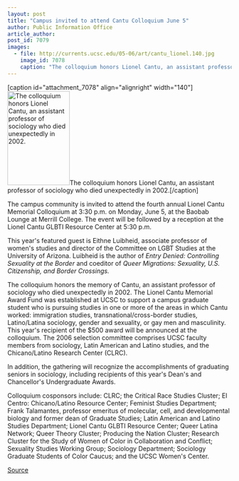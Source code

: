 ```yaml
---
layout: post
title: "Campus invited to attend Cantu Colloquium June 5"
author: Public Information Office
article_author: 
post_id: 7079
images:
  - file: http://currents.ucsc.edu/05-06/art/cantu_lionel.140.jpg
    image_id: 7078
    caption: "The colloquium honors Lionel Cantu, an assistant professor of sociology who died unexpectedly in 2002."
---
```


[caption id="attachment_7078" align="alignright" width="140"]<a href="http://dev-ucsc-news.pantheonsite.io/wp-content/uploads/2006/05/cantu_lionel.140.jpg"><img class="size-full wp-image-7078" src="http://dev-ucsc-news.pantheonsite.io/wp-content/uploads/2006/05/cantu_lionel.140.jpg" alt="The colloquium honors Lionel Cantu, an assistant professor of sociology who died unexpectedly in 2002." width="140" height="211" /></a>The colloquium honors Lionel Cantu, an assistant professor of sociology who died unexpectedly in 2002.[/caption]
<a name="content" id="content"></a>
<p>
  The campus community is invited to attend the fourth annual Lionel Cantu Memorial Colloquium at 3:30 p.m. on Monday, June 5, at the Baobab Lounge at Merrill College. The event will be followed by a reception at the Lionel Cantu GLBTI Resource Center at 5:30 p.m.
</p>
<p>
  This year's featured guest is Eithne Luibheid, associate professor of women's studies and director of the Committee on LGBT Studies at the University of Arizona. Luibheid is the author of <i>Entry Denied: Controlling Sexuality at the Border</i> and coeditor of <i>Queer Migrations: Sexuality, U.S. Citizenship, and Border Crossings.</i>
</p>
<p>
  The colloquium honors the memory of Cantu, an assistant professor of sociology who died unexpectedly in 2002. The Lionel Cantu Memorial Award Fund was established at UCSC to support a campus graduate student who is pursuing studies in one or more of the areas in which Cantu worked: immigration studies, transnational/cross-border studies, Latino/Latina sociology, gender and sexuality, or gay men and masculinity. This year's recipient of the $500 award will be announced at the colloquium. The 2006 selection committee comprises UCSC faculty members from sociology, Latin American and Latino studies, and the Chicano/Latino Research Center (CLRC).
</p>
<p>
  In addition, the gathering will recognize the accomplishments of graduating seniors in sociology, including recipients of this year's Dean's and Chancellor's Undergraduate Awards.
</p>
<p>
  Colloquium cosponsors include: CLRC; the Critical Race Studies Cluster; El Centro: Chicano/Latino Resource Center; Feminist Studies Department; Frank Talamantes, professor emeritus of molecular, cell, and developmental biology and former dean of Graduate Studies; Latin American and Latino Studies Department; Lionel Cantu GLBTI Resource Center; Queer Latina Network; Queer Theory Cluster; Producing the Nation Cluster; Research Cluster for the Study of Women of Color in Collaboration and Conflict; Sexuality Studies Working Group; Sociology Department; Sociology Graduate Students of Color Caucus; and the UCSC Women's Center.
</p>
<p><a href="http://www1.ucsc.edu/currents/05-06/05-29/brief-cantu.asp" title="Permalink to brief-cantu">Source</a></p>
